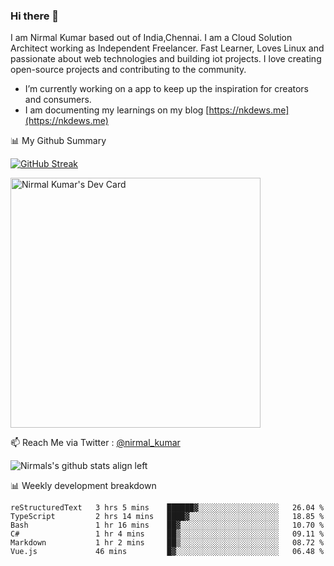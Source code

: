 ### Hi there 👋

 I am Nirmal Kumar based out of India,Chennai. I am a Cloud Solution Architect working as Independent Freelancer. Fast Learner, Loves Linux and passionate about web technologies and building iot projects. I love creating open-source projects and contributing to the community.

- I’m currently working on a app to keep up the inspiration for creators and consumers.
- I am documenting my learnings on my blog [https://nkdews.me](https://nkdews.me)


📊 My Github Summary

[![GitHub Streak](https://github-readme-streak-stats.herokuapp.com?user=nk-gears&theme=dark&hide_border=true&date_format=M%20j%5B%2C%20Y%5D)](https://git.io/streak-stats)

<a href="https://app.daily.dev/nirmal_kumar"><img src="https://api.daily.dev/devcards/a16cfcf02d384b16b41de71ce4d1d811.png?r=8ve" width="400" alt="Nirmal Kumar's Dev Card"/></a>

📫 Reach Me via  Twitter : [@nirmal_kumar](https://twitter.com/nirmal_kumar)

![Nirmals's github stats align left](https://github-readme-stats.vercel.app/api?username=nk-gears&show_icons=true)


📊 Weekly development breakdown

<!--START_SECTION:waka-->

```text
reStructuredText   3 hrs 5 mins    ██████▓░░░░░░░░░░░░░░░░░░   26.04 %
TypeScript         2 hrs 14 mins   ████▓░░░░░░░░░░░░░░░░░░░░   18.85 %
Bash               1 hr 16 mins    ██▓░░░░░░░░░░░░░░░░░░░░░░   10.70 %
C#                 1 hr 4 mins     ██▒░░░░░░░░░░░░░░░░░░░░░░   09.11 %
Markdown           1 hr 2 mins     ██▒░░░░░░░░░░░░░░░░░░░░░░   08.72 %
Vue.js             46 mins         █▓░░░░░░░░░░░░░░░░░░░░░░░   06.48 %
```

<!--END_SECTION:waka-->


